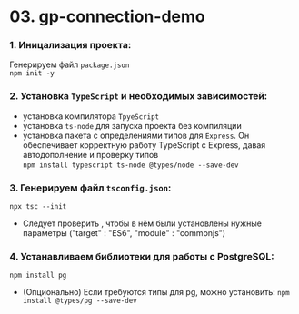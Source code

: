 # 03. gp-connection-demo
### 1. Иницализация проекта:
Генерируем файл `package.json`<br>
`npm init -y`
### 2. Установка `TypeScript` и необходимых зависимостей:
- установка компилятора `TpyeScript`
- установка `ts-node` для запуска проекта без компиляции <br>
- установка пакета с определениями типов для `Express`. Он обеспечивает корректную работу TypeScript с Express, давая автодополнение и проверку типов <br>
`npm install typescript ts-node @types/node --save-dev`
### 3. Генерируем файл `tsconfig.json`:
`npx tsc --init`
- Следует проверить , чтобы в нём были установлены нужные параметры
  ("target" : "ES6", "module" : "commonjs")
### 4. Устанавливаем библиотеки для работы с PostgreSQL:
`npm install pg`
- (Опционально) Если требуются типы для pg, можно установить:
`npm install @types/pg --save-dev`